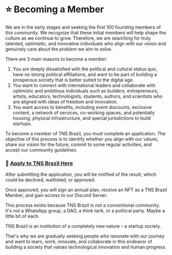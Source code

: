 # ⭐ Becoming a Member

We are in the early stages and seeking the first 100 founding members of this community. We recognize that these initial members will help shape the culture as we continue to grow. Therefore, we are searching for truly talented, optimistic, and innovative individuals who align with our vision and genuinely care about the problem we aim to solve.

There are 3 main reasons to become a member:

1. You are deeply dissatisfied with the political and cultural status quo, have no strong political affiliations, and want to be part of building a prosperous society that is better suited to the digital age.
2. You want to connect with international leaders and collaborate with optimistic and ambitious individuals such as builders, entrepreneurs, artists, educators, technologists, students, authors, and scientists who are aligned with ideas of freedom and innovation.
3. You want access to benefits, including event discounts, exclusive content, a network of services, co-working spaces, and potentially housing, physical infrastructure, and special jurisdictions to build startups.

To become a member of TNS Brazil, you must complete an application. The objective of this process is to identify whether you align with our values, share our vision for the future, commit to some regular activities, and accept our community guidelines.

### 📃 [Apply to TNS Brazil Here](https://forms.gle/ACthb12k8HB8FTFP7)

After submitting the application, you will be notified of the result, which could be declined, waitlisted, or approved.

Once approved, you will sign an annual plan, receive an NFT as a TNS Brazil Member, and gain access to our Discord Server.

This process exists because TNS Brazil is not a conventional community. It's not a WhatsApp group, a DAO, a think tank, or a political party. Maybe a little bit of each.

TNS Brazil is an institution of a completely new nature – a startup society.

That's why we are gradually seeking people who resonate with our journey and want to learn, work, innovate, and collaborate in this endeavor of building a society that values technological innovation and human progress.
